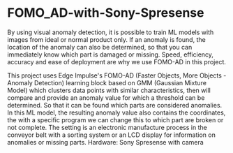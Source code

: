 # FOMO_AD-with-Sony-Spresense
By using visual anomaly detection, it is possible to train ML models with images from ideal or normal product only. If an anomaly is found, the location of the anomaly can also be determined, so that you can immediately know which part is damaged or missing. Speed, efficiency, accuracy and ease of deployment are why we use FOMO-AD in this project.

This project uses Edge Impulse's FOMO-AD (Faster Objects, More Objects - Anomaly Detection) learning block based on GMM (Gaussian Mixture Model) which clusters data points with similar characteristics, then will compare and provide an anomaly value for which a threshold can be determined. So that it can be found which parts are considered anomalies. In this ML model, the resulting anomaly value also contains the coordinates, the with a specific program we can change this to which part are broken or not complete. The setting is an electronic manufacture process in the conveyor belt with a sorting system or an LCD display for information on anomalies or missing parts. Hardware: Sony Spresense with camera
